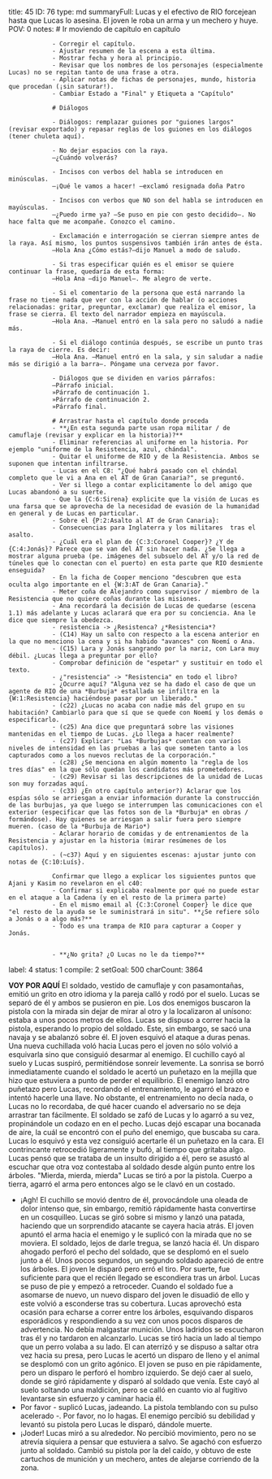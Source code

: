 title:          45
ID:             76
type:           md
summaryFull:    Lucas y el efectivo de RIO forcejean hasta que Lucas lo asesina. El joven le roba un arma y un mechero y huye.
POV:            0
notes:          # Ir moviendo de capítulo en capítulo
                
                - Corregir el capítulo.
                - Ajustar resumen de la escena a esta última.
                - Mostrar fecha y hora al principio.
                - Revisar que los nombres de los personajes (especialmente Lucas) no se repitan tanto de una frase a otra.
                - Aplicar notas de fichas de personajes, mundo, historia que procedan (¡sin saturar!).
                - Cambiar Estado a "Final" y Etiqueta a "Capítulo"
                
                # Diálogos
                
                - Diálogos: remplazar guiones por "guiones largos" (revisar exportado) y repasar reglas de los guiones en los diálogos (tener chuleta aquí).
                
                - No dejar espacios con la raya.
                —¿Cuándo volverás?
                
                - Incisos con verbos del habla se introducen en minúsculas.
                —¡Qué le vamos a hacer! —exclamó resignada doña Patro
                
                - Incisos con verbos que NO son del habla se introducen en mayúsculas.
                —¿Puedo irme ya? —Se puso en pie con gesto decidido—. No hace falta que me acompañe. Conozco el camino.
                
                - Exclamación e interrogación se cierran siempre antes de la raya. Así mismo, los puntos suspensivos también irán antes de ésta.
                —Hola Ana ¿Cómo estás?—dijo Manuel a modo de saludo.
                
                - Si tras especificar quién es el emisor se quiere continuar la frase, quedaría de esta forma:
                —Hola Ana —dijo Manuel—. Me alegro de verte.
                
                - Si el comentario de la persona que está narrando la frase no tiene nada que ver con la acción de hablar (o acciones relacionadas: gritar, preguntar, exclamar) que realiza el emisor, la frase se cierra. El texto del narrador empieza en mayúscula.
                —Hola Ana. —Manuel entró en la sala pero no saludó a nadie más.
                
                - Si el diálogo continúa después, se escribe un punto tras la raya de cierre. Es decir:
                —Hola Ana. —Manuel entró en la sala, y sin saludar a nadie más se dirigió a la barra—. Póngame una cerveza por favor.
                
                - Diálogos que se dividen en varios párrafos:
                —Párrafo inicial.
                »Párrafo de continuación 1.
                »Párrafo de continuación 2.
                »Párrafo final.
                
                # Arrastrar hasta el capítulo donde proceda
                - **¿En esta segunda parte usan ropa militar / de camuflaje (revisar y explicar en la historia)?**
                - Eliminar referencias al uniforme en la historia. Por ejemplo "uniforme de la Resistencia, azul, chándal".
                - Quitar el uniforme de RIO y de la Resistencia. Ambos se suponen que intentan infiltrarse.
                - Lucas en el C8: "¿Qué habrá pasado con el chándal completo que le vi a Ana en el AT de Gran Canaria?", se preguntó.
                - Ver si llego a contar explicitamente lo del amigo que Lucas abandonó a su suerte.
                - Que la {C:6:Sirena} explicite que la visión de Lucas es una farsa que se aprovecha de la necesidad de evasión de la humanidad en general y de Lucas en particular.
                - Sobre el {P:2:Asalto al AT de Gran Canaria}:
                - Consecuencias para Inglaterra y los militares  tras el asalto.
                - ¿Cuál era el plan de {C:3:Coronel Cooper}? ¿Y de {C:4:Jonás}? Parece que se van del AT sin hacer nada. ¿Se llega a mostrar alguna prueba (pe. imágenes del subsuelo del AT y/o la red de túneles que lo conectan con el puerto) en esta parte que RIO desmiente enseguida?
                - En la ficha de Cooper menciono "descubren que esta oculta algo importante en el {W:3:AT de Gran Canaria}."
                - Meter coña de Alejandro como supervisor / miembro de la Resistencia que no quiere coñas durante las misiones.
                - Ana recordará la decisión de Lucas de quedarse (escena 1.1) más adelante y Lucas aclarará que era por su conciencia. Ana le dice que siempre la obedezca.
                - resistencia -> ¿Resistenca? ¿*Resistencia*?
                - (C14) Hay un salto con respecto a la escena anterior en la que no menciono la cena y si ha habido "avances" con Noemí o Ana.
                - (C15) Lara y Jonás sangrando por la nariz, con Lara muy débil. ¿Lucas llega a preguntar por ello?
                - Comprobar definición de "espetar" y sustituir en todo el texto.
                - ¿"resistencia" -> "Resistencia" en todo el libro?
                - ¿Ocurre aquí? "Alguna vez se ha dado el caso de que un agente de RIO de una *Burbuja* estallada se infiltra en la {W:1:Resistencia} haciéndose pasar por un liberado."
                - (c22) ¿Lucas no acaba con nadie más del grupo en su habitación? Cambiarlo para que sí que se quede con Noemí y los demás o especificarlo.
                - (c25) Ana dice que preguntará sobre las visiones mantenidas en el tiempo de Lucas. ¿Lo llega a hacer realmente?
                - (c27) Explicar: "Las *Burbujas* cuentan con varios niveles de intensidad en las pruebas a las que someten tanto a los capturados como a los nuevos reclutas de la corporación."
                - (c28) ¿Se menciona en algún momento la "regla de los tres días" en la que sólo quedan los candidatos más prometedores.
                - (c29) Revisar si las descripciones de la unidad de Lucas son muy forzadas aquí.
                - (c33) ¿En otro capítulo anterior?) Aclarar que los espías sólo se arriesgan a enviar información durante la construcción de las burbujas, ya que luego se interrumpen las comunicaciones con el exterior (especificar que las fotos son de la *Burbuja* en obras /  formándose). Hay quienes se arriesgan a salir fuera pero siempre mueren. (caso de la *Burbuja de Mario*)
                - Aclarar horario de comidas y de entrenamientos de la Resistencia y ajustar en la historia (mirar resúmenes de los capítulos).
                - (~c37) Aquí y en siguientes escenas: ajustar junto con notas de {C:10:Luís}.
                
                Confirmar que llego a explicar los siguientes puntos que Ajani y Kasim no revelaron en el c40:
                - Confirmar si explicaba realmente por qué no puede estar en el ataque a la Cadena (y en el resto de la primera parte)
                - En el mismo email al {C:3:Coronel Cooper} le dice que "el resto de la ayuda se le suministrará in situ". **¿Se refiere sólo a Jonás o a algo más?**
                - Todo es una trampa de RIO para capturar a Cooper y Jonás.
                
                
                - **¿No grita? ¿O Lucas no le da tiempo?**
label:          4
status:         1
compile:        2
setGoal:        500
charCount:      3864


**VOY POR AQUÍ**
El soldado, vestido de camuflaje y con pasamontañas, emitió un grito en otro idioma y la pareja calló y rodó por el suelo. Lucas se separó de él y ambos se pusieron en pie.
Los dos enemigos buscaron la pistola con la mirada sin dejar de mirar al otro y la localizaron al unísono: estaba a unos pocos metros de ellos.
Lucas se dispuso a correr hacia la pistola, esperando lo propio del soldado. Este, sin embargo, se sacó una navaja y se abalanzó sobre él.
El joven esquivó el ataque a duras penas. Una nueva cuchillada voló hacia Lucas pero el joven no sólo volvió a esquivarla sino que consiguió desarmar al enemigo.
El cuchillo cayó al suelo y Lucas suspiró, permitiéndose sonreír levemente. La sonrisa se borró inmediatamente cuando el soldado le acertó un puñetazo en la mejilla que hizo que estuviera a punto de perder el equilibrio.
El enemigo lanzó otro puñetazo pero Lucas, recordando el entrenamiento, le agarró el brazo e intentó hacerle una llave. No obstante, el entrenamiento no decía nada, o Lucas no lo recordaba, de qué hacer cuando el adversario no se deja arrastrar tan fácilmente.
El soldado se zafó de Lucas y lo agarró a su vez, propinándole un codazo en en el pecho. Lucas dejó escapar una bocanada de aire, la cuál se encontró con el puño del enemigo, que buscaba su cara. Lucas lo esquivó y esta vez consiguió acertarle él un puñetazo en la cara.
El contrincante retrocedió ligeramente y bufó, al tiempo que gritaba algo. Lucas pensó que se trataba de un insulto dirigido a él, pero se asustó al escuchar que otra voz contestaba al soldado desde algún punto entre los árboles.
"Mierda, mierda, mierda"
Lucas se tiró a por la pistola. Cuerpo a tierra, agarró el arma pero entonces algo se le clavó en un costado.
- ¡Agh!
El cuchillo se movió dentro de él, provocándole una oleada de dolor intenso que, sin embargo, remitió rápidamente hasta convertirse en un cosquilleo.
Lucas se giró sobre si mismo y lanzó una patada, haciendo que un sorprendido atacante se cayera hacia atrás. El joven apuntó el arma hacia el enemigo y le suplicó con la mirada que no se moviera. El soldado, lejos de darle tregua, se lanzó hacia él.
Un disparo ahogado perforó el pecho del soldado, que se desplomó en el suelo junto a él.
Unos pocos segundos, un segundo soldado apareció de entre los árboles. El joven le disparó pero erró el tiro. Por suerte, fue suficiente para que el recién llegado se escondiera tras un árbol.
Lucas se puso de pie y empezó a retroceder. Cuando el soldado fue a asomarse de nuevo, un nuevo disparo del joven le disuadió de ello y este volvió a esconderse tras su cobertura. Lucas aprovechó esta ocasión para echarse a correr entre los árboles, esquivando disparos esporádicos y respondiendo a su vez con unos pocos disparos de advertencia. No debía malgastar munición.
Unos ladridos se escucharon tras él y no tardaron en alcanzarlo. Lucas se tiró hacia un lado al tiempo que un perro volaba a su lado. El can aterrizó y se dispuso a saltar otra vez hacia su presa, pero Lucas le acertó un disparo de lleno y el animal se desplomó con un grito agónico.
El joven se puso en pie rápidamente, pero un disparo le perforó el hombro izquierdo. Se dejó caer al suelo, donde se giró rápidamente y disparó al soldado que venía.
Este cayó al suelo soltando una maldición, pero se calló en cuanto vio al fugitivo levantarse sin esfuerzo y caminar hacia él.
- Por favor - suplicó Lucas, jadeando. La pistola temblando con su pulso acelerado -. Por favor, no lo hagas.
El enemigo percibió su debilidad y levantó su pistola pero Lucas le disparó, dándole muerte.
- ¡Joder!
Lucas miró a su alrededor. No percibió movimiento, pero no se atrevía siquiera a pensar que estuviera a salvo.
Se agachó con esfuerzo junto al soldado. Cambió su pistola por la del caído, y obtuvo de este cartuchos de munición y un mechero, antes de alejarse corriendo de la zona.